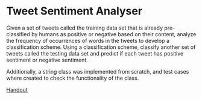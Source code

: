 # Tweet Sentiment Analyser

Given a set of tweets called the training data set that is already pre-classified by humans as positive or negative based on their content, analyze the frequency of occurrences of words in the tweets to develop a classification scheme. Using a classification scheme, classify another set of tweets called the testing data set and predict if each tweet has positive sentiment or negative sentiment.

Additionally, a string class was implemented from scratch, and test cases where created to check the functionality of the class.

[Handout](https://docs.google.com/document/d/1RWlm8AsFD0vgpzt7wzGylDNE3Esqdiz_3RdjU-1hdhY/edit)
